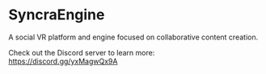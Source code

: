 # SyncraEngine

A social VR platform and engine focused on collaborative content creation.

Check out the Discord server to learn more: https://discord.gg/yxMagwQx9A

